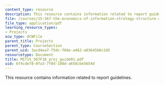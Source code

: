 ```yaml
---
content_type: resource
description: This resource contains information related to report guidelines.
file: /courses/15-567-the-economics-of-information-strategy-structure-and-pricing-fall-2010/6f4cde780fa37f8d108da658cbe5654d_MIT15_567F10_proj_guide01.pdf
file_type: application/pdf
learning_resource_types:
- Projects
ocw_type: OCWFile
parent_title: Projects
parent_type: CourseSection
parent_uid: 3acd4ea7-f5dc-f68e-a462-a03645b0c2d5
resourcetype: Document
title: MIT15_567F10_proj_guide01.pdf
uid: 6f4cde78-0fa3-7f8d-108d-a658cbe5654d
---
```

This resource contains information related to report guidelines.

